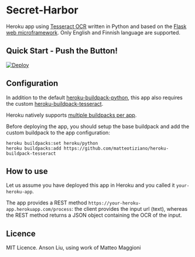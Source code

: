 # Secret-Harbor
Heroku app using [Tesseract OCR](https://code.google.com/p/tesseract-ocr/) written in Python and based on the [Flask web microframework](http://flask.pocoo.org/). Only English and Finnish language are supported.

## Quick Start - Push the Button!

[![Deploy](https://www.herokucdn.com/deploy/button.png)](https://heroku.com/deploy)

## Configuration
In addition to the default [heroku-buildpack-python](https://github.com/heroku/heroku-buildpack-python), this app also requires the custom [heroku-buildpack-tesseract](https://github.com/matteotiziano/heroku-buildpack-tesseract).  

Heroku natively supports [multiple buildpacks per app](https://devcenter.heroku.com/articles/using-multiple-buildpacks-for-an-app).

Before deploying the app, you should setup the base buildpack and add the custom buildpack to the app configuration:
```
heroku buildpacks:set heroku/python
heroku buildpacks:add https://github.com/matteotiziano/heroku-buildpack-tesseract
```

## How to use
Let us assume you have deployed this app in Heroku and you called it `your-heroku-app`.

The app provides a REST method `https://your-heroku-app.herokuapp.com/process`: the client provides the input url (text), whereas the REST method returns a JSON object containing the OCR of the input.

## Licence
MIT Licence. Anson Liu, using work of Matteo Maggioni
